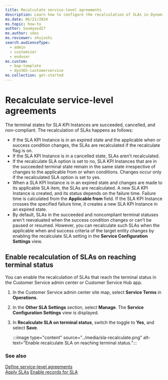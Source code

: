 ```yaml
---
title: Recalculate service-level agreements
description: Learn how to configure the recalculation of SLAs in Dynamics 365 Customer Service.
ms.date: 06/21/2024
ms.topic: how-to
author: Soumyasd27
ms.author: sdas
ms.reviewer: shujoshi
search.audienceType: 
  - admin
  - customizer
  - enduser
ms.custom: 
  - bap-template
  - dyn365-customerservice
ms.collection: get-started
---
```


# Recalculate service-level agreements

The terminal states for SLA KPI Instances are succeeded, cancelled, and non-compliant. The recalculation of SLAs happens as follows:

- If the SLA KPI Instance is in an expired state and the applicable when or success condition changes, the SLAs are recalculated if the recalculate flag is on.
- If the SLA KPI Instance is in a cancelled state, SLAs aren't recalculated.
- If the recalculate SLA option is set to no, SLA KPI Instances that are in the succeeded terminal state remain in the same state irrespective of changes to the applicable from or when conditions. Changes occur only if the recalculated SLA option is set to yes.
- When a SLA KPI Instance is in an expired state and changes are made to its applicable SLA item, the SLAs are recalculated. A new SLA KPI Instance is created, and its status depends on the failure time. Failure time is calculated from the **Applicable from** field. If the SLA KPI Instance crosses the specified failure time, it creates a new SLA KPI Instance in an expired state.
- By default, SLAs in the succeeded and noncompliant terminal statuses aren't reevaluated when the success condition changes or can't be paused or resumed. However, you can recalculate such SLAs when the applicable when and success criteria of the target entity changes by enabling the recalculate SLA setting in the **Service Configuration Settings** view.

## Enable recalculation of SLAs on reaching terminal status

You can enable the recalculation of SLAs that reach the terminal status in the Customer Service admin center or Customer Service Hub app.

1. In the Customer Service admin center site map, select **Service Terms** in **Operations**.

1. In the **Other SLA Settings** section, select **Manage**. The **Service Configuration Settings** view is displayed.

1. In **Recalculate SLA on terminal status**, switch the toggle to **Yes**, and select **Save**.

    :::image type="content" source="../media/sla-recalculate.png" alt-text="Enable recalculate SLA on reaching terminal status.":::


### See also

[Define service-level agreements](define-service-level-agreements.md)  
[Apply SLAs](apply-slas.md#apply-slas) 
[Enable records for SLA](enable-entities-service-level-agreements.md)  
